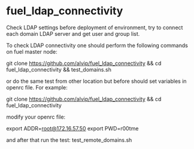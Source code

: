 # fuel_ldap_connectivity
Check LDAP settings before deployment of environment, try to connect each domain LDAP server and get user and group list.

To check LDAP connectivity one should perform the following commands on fuel master node:

 git clone https://github.com/alvip/fuel_ldap_connectivity && cd fuel_ldap_connectivity && test_domains.sh
 
 
 
or do the same test from other location but before should set variables in openrc file. For example:
 
git clone https://github.com/alvip/fuel_ldap_connectivity && cd fuel_ldap_connectivity

modify your openrc file:

export ADDR=root@172.16.57.50
export PWD=r00tme


and after that run the test:
test_remote_domains.sh
 
 
